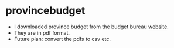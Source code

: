 # provincebudget

- I downloaded province budget from the budget bureau [website](http://www.bb.go.th/web/budget/province/province_bud63/).
- They are in pdf format. 
- Future plan: convert the pdfs to csv etc.